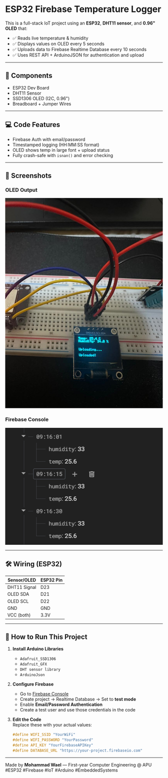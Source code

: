 # ESP32 Firebase Temperature Logger

This is a full-stack IoT project using an **ESP32**, **DHT11 sensor**, and **0.96" OLED** that:
- ✅ Reads live temperature & humidity
- ✅ Displays values on OLED every 5 seconds
- ✅ Uploads data to Firebase Realtime Database every 10 seconds
- ✅ Uses REST API + ArduinoJSON for authentication and upload

---

## 🔧 Components
- ESP32 Dev Board
- DHT11 Sensor
- SSD1306 OLED (I2C, 0.96")
- Breadboard + Jumper Wires

---

## 💻 Code Features
- Firebase Auth with email/password
- Timestamped logging (HH:MM:SS format)
- OLED shows temp in large font + upload status
- Fully crash-safe with `isnan()` and error checking

---

## 📸 Screenshots

### OLED Output  
![OLED](images/oled.png)

### Firebase Console  
![Firebase](images/Firebase.png)

---

## 🛠 Wiring (ESP32)

| Sensor/OLED  | ESP32 Pin |
|--------------|-----------|
| DHT11 Signal | D23       |
| OLED SDA     | D21       |
| OLED SCL     | D22       |
| GND          | GND       |
| VCC (both)   | 3.3V      |

---
## 🚀 How to Run This Project

1. **Install Arduino Libraries**  
   - `Adafruit_SSD1306`  
   - `Adafruit_GFX`  
   - `DHT sensor library`  
   - `ArduinoJson`

2. **Configure Firebase**  
   - Go to [Firebase Console](https://console.firebase.google.com)  
   - Create project → Realtime Database → Set to **test mode**  
   - Enable **Email/Password Authentication**  
   - Create a test user and use those credentials in the code

3. **Edit the Code**  
   Replace these with your actual values:
   ```cpp
   #define WIFI_SSID "YourWiFi"
   #define WIFI_PASSWORD "YourPassword"
   #define API_KEY "YourFirebaseAPIKey"
   #define DATABASE_URL "https://your-project.firebaseio.com"
---
Made by **Mohammad Wael** — First-year Computer Engineering @ APU  
#ESP32 #Firebase #IoT #Arduino #EmbeddedSystems
